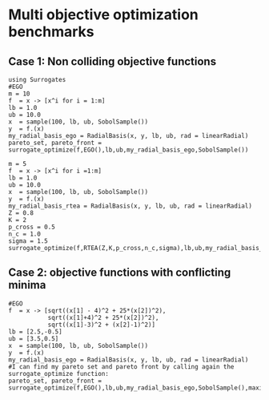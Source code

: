 # Multi objective optimization benchmarks

## Case 1: Non colliding objective functions

```@example multi_obj
using Surrogates
#EGO
m = 10
f  = x -> [x^i for i = 1:m]
lb = 1.0
ub = 10.0
x  = sample(100, lb, ub, SobolSample())
y  = f.(x)
my_radial_basis_ego = RadialBasis(x, y, lb, ub, rad = linearRadial)
pareto_set, pareto_front = surrogate_optimize(f,EGO(),lb,ub,my_radial_basis_ego,SobolSample())

m = 5
f  = x -> [x^i for i =1:m]
lb = 1.0
ub = 10.0
x  = sample(100, lb, ub, SobolSample())
y  = f.(x)
my_radial_basis_rtea = RadialBasis(x, y, lb, ub, rad = linearRadial)
Z = 0.8
K = 2
p_cross = 0.5
n_c = 1.0
sigma = 1.5
surrogate_optimize(f,RTEA(Z,K,p_cross,n_c,sigma),lb,ub,my_radial_basis_rtea,SobolSample())
```

## Case 2: objective functions with conflicting minima

```@example multi_obj
#EGO
f  = x -> [sqrt((x[1] - 4)^2 + 25*(x[2])^2),
           sqrt((x[1]+4)^2 + 25*(x[2])^2),
           sqrt((x[1]-3)^2 + (x[2]-1)^2)]
lb = [2.5,-0.5]
ub = [3.5,0.5]
x  = sample(100, lb, ub, SobolSample())
y  = f.(x)
my_radial_basis_ego = RadialBasis(x, y, lb, ub, rad = linearRadial)
#I can find my pareto set and pareto front by calling again the surrogate_optimize function:
pareto_set, pareto_front = surrogate_optimize(f,EGO(),lb,ub,my_radial_basis_ego,SobolSample(),maxiters=30);
```
